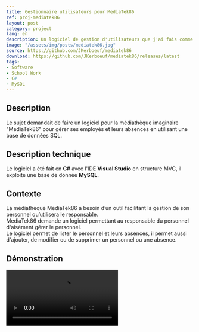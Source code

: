 ```yaml
---
title: Gestionnaire utilisateurs pour MediaTek86
ref: proj-mediatek86
layout: post
category: project
lang: en
description: Un logiciel de gestion d'utilisateurs que j'ai fais comme devoir pour le CNED
image: "/assets/img/posts/mediatek86.jpg"
source: https://github.com/JKerboeuf/mediatek86
download: https://github.com/JKerboeuf/mediatek86/releases/latest
tags:
- Software
- School Work
- C#
- MySQL
---
```


## Description

Le sujet demandait de faire un logiciel pour la médiathèque imaginaire "MediaTek86" pour gérer ses employés et leurs absences en utilisant une base de données SQL.

## Description technique

Le logiciel a été fait en **C#** avec l'IDE **Visual Studio** en structure MVC, il exploite une base de donnée **MySQL**.

## Contexte

La médiathèque MediaTek86 à besoin d’un outil facilitant la gestion de son personnel qu’utilisera le responsable.  
MediaTek86 demande un logiciel permettant au responsable du personnel d'aisément gérer le personnel.  
Le logiciel permet de lister le personnel et leurs absences, il permet aussi d'ajouter, de modifier ou de supprimer un personnel ou une absence.

## Démonstration

<video width="auto" controls>
  <source src="/assets/MediaTek86.mp4" type="video/mp4">
</video>
